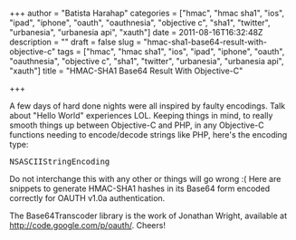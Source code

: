 +++
author = "Batista Harahap"
categories = ["hmac", "hmac sha1", "ios", "ipad", "iphone", "oauth", "oauthnesia", "objective c", "sha1", "twitter", "urbanesia", "urbanesia api", "xauth"]
date = 2011-08-16T16:32:48Z
description = ""
draft = false
slug = "hmac-sha1-base64-result-with-objective-c"
tags = ["hmac", "hmac sha1", "ios", "ipad", "iphone", "oauth", "oauthnesia", "objective c", "sha1", "twitter", "urbanesia", "urbanesia api", "xauth"]
title = "HMAC-SHA1 Base64 Result With Objective-C"

+++


A few days of hard done nights were all inspired by faulty encodings. Talk about "Hello World" experiences LOL. Keeping things in mind, to really smooth things up between Objective-C and PHP, in any Objective-C functions needing to encode/decode strings like PHP, here's the encoding type:

<pre lang="objc">
NSASCIIStringEncoding
</pre>

Do not interchange this with any other or things will go wrong :( Here are snippets to generate HMAC-SHA1 hashes in its Base64 form encoded correctly for OAUTH v1.0a authentication.

<script src="https://gist.github.com/1202963.js"></script>

The Base64Transcoder library is the work of Jonathan Wright, available at <a href="http://code.google.com/p/oauth/">http://code.google.com/p/oauth/</a>. Cheers!